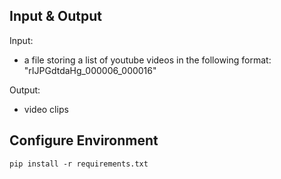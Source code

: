## Input & Output

Input:
- a file storing a list of youtube videos in the following format: "rIJPGdtdaHg_000006_000016"

Output:
- video clips


## Configure Environment

```
pip install -r requirements.txt
```
